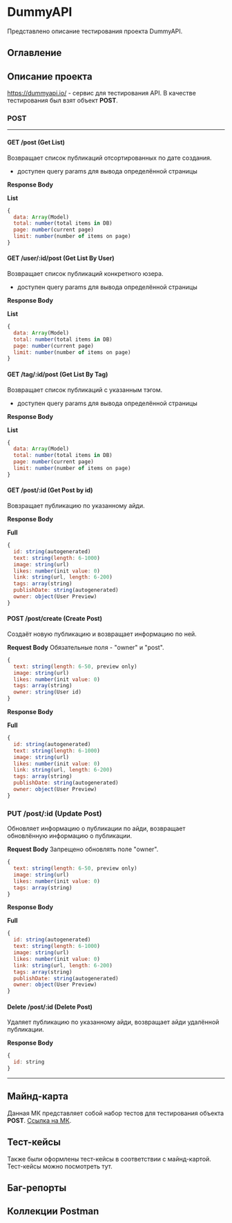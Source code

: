 # DummyAPI
Представлено описание тестирования проекта DummyAPI.

## Оглавление

## Описание проекта
https://dummyapi.io/ - сервис для тестирования API. В качестве тестирования был взят объект **POST**.

### POST
____
#### GET /post (Get List)
Возвращает список публикаций отсортированных по дате создания.
- доступен query params для вывода определённой страницы

**Response Body**

**List**
```js
{
  data: Array(Model)
  total: number(total items in DB)
  page: number(current page)
  limit: number(number of items on page)
}
```

#### GET /user/:id/post (Get List By User)
Возвращает список публикаций конкретного юзера.
- доступен query params для вывода определённой страницы

**Response Body**

**List**
```js
{
  data: Array(Model)
  total: number(total items in DB)
  page: number(current page)
  limit: number(number of items on page)
}
```

#### GET /tag/:id/post (Get List By Tag)
Возвращает список публикаций с указанным тэгом.
- доступен query params для вывода определённой страницы

**Response Body**

**List**
```js
{
  data: Array(Model)
  total: number(total items in DB)
  page: number(current page)
  limit: number(number of items on page)
}
```

#### GET /post/:id (Get Post by id)
Вовзращает публикацию по указанному айди. 

**Response Body**

**Full**
```js
{
  id: string(autogenerated)
  text: string(length: 6-1000)
  image: string(url)
  likes: number(init value: 0)
  link: string(url, length: 6-200)
  tags: array(string)
  publishDate: string(autogenerated)
  owner: object(User Preview)
}
```

#### POST /post/create (Create Post)
Создаёт новую публикацию и возвращает информацию по ней.

**Request Body**
Обязательные поля - "owner" и "post".

```js
{
  text: string(length: 6-50, preview only)
  image: string(url)
  likes: number(init value: 0)
  tags: array(string)
  owner: string(User id)
}
```

**Response Body**

**Full**
```js
{
  id: string(autogenerated)
  text: string(length: 6-1000)
  image: string(url)
  likes: number(init value: 0)
  link: string(url, length: 6-200)
  tags: array(string)
  publishDate: string(autogenerated)
  owner: object(User Preview)
}
```

### PUT /post/:id (Update Post)
Обновляет информацию о публикации по айди, возвращает обновлённую информацию о публикации.

**Request Body**
Запрещено обновлять поле "owner".

```js
{
  text: string(length: 6-50, preview only)
  image: string(url)
  likes: number(init value: 0)
  tags: array(string)
}
```

**Response Body**

**Full**
```js
{
  id: string(autogenerated)
  text: string(length: 6-1000)
  image: string(url)
  likes: number(init value: 0)
  link: string(url, length: 6-200)
  tags: array(string)
  publishDate: string(autogenerated)
  owner: object(User Preview)
}
```

#### Delete /post/:id (Delete Post)
Удаляет публикацию по указанному айди, возвращает айди удалённой публикации.

**Response Body**

```js
{
  id: string
}
```
____
## Майнд-карта
Данная МК представляет собой набор тестов для тестирования объекта **POST**. 
[Ссылка на МК](https://mind42.com/mindmap/032dcfd4-f2c5-49a1-a2c9-22973e9d4c36).

## Тест-кейсы
Также были оформлены тест-кейсы в соответствии с майнд-картой.
Тест-кейсы можно посмотреть тут.

## Баг-репорты

## Коллекции Postman
